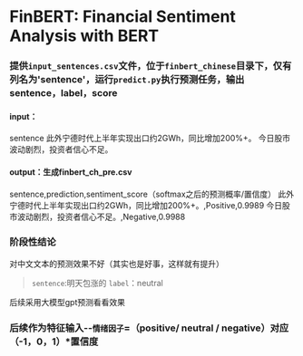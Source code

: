 # FinBERT: Financial Sentiment Analysis with BERT

### 提供`input_sentences.csv`文件，位于`finbert_chinese`目录下，仅有列名为'sentence'，运行`predict.py`执行预测任务，输出sentence，label，score
#### input：

sentence
此外宁德时代上半年实现出口约2GWh，同比增加200%+。
今日股市波动剧烈，投资者信心不足。
#### output：生成finbert_ch_pre.csv
sentence,prediction,sentiment_score（softmax之后的预测概率/置信度）
此外宁德时代上半年实现出口约2GWh，同比增加200%+。,Positive,0.9989
今日股市波动剧烈，投资者信心不足。,Negative,0.9988

### 阶段性结论
对中文文本的预测效果不好（其实也是好事，这样就有提升）
> `sentence`:明天包涨的
> `label`：neutral

后续采用大模型gpt预测看看效果



### 后续作为特征输入--`情绪因子`=（positive/ neutral / negative）对应（-1，0，1）*置信度